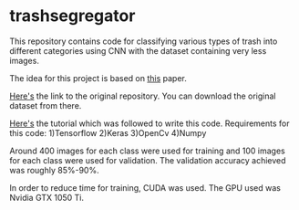 # trashsegregator
This repository contains code for classifying various types of trash into different categories using CNN with the dataset containing very less images.

The idea for this project is based on [this](http://cs229.stanford.edu/proj2016/poster/ThungYang-ClassificationOfTrashForRecyclabilityStatus-poster.pdf) paper.

[Here's](https://github.com/garythung/trashnet) the link to the original repository. You can download the original dataset from there.

[Here's](https://blog.keras.io/building-powerful-image-classification-models-using-very-little-data.html) the tutorial which was followed to write this code.
Requirements for this code:
1)Tensorflow
2)Keras
3)OpenCv
4)Numpy

Around 400 images for each class were used for training and 100 images for each class were used for validation. The validation accuracy achieved was roughly 85%-90%. 

In order to reduce time for training, CUDA was used. The GPU used was Nvidia GTX 1050 Ti.
